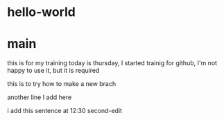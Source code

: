 # hello-world
main
=======
this is for my training
today is thursday, I started trainig for github, I'm not happy to use it, but it is required

this is to try how to make a new brach

another line I add here

i add this sentence at 12:30
 second-edit
